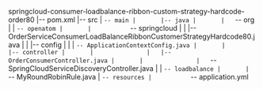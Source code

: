 springcloud-consumer-loadbalance-ribbon-custom-strategy-hardcode-order80
|-- pom.xml
|-- src
|   `-- main
|       |-- java
|       |   `-- org
|       |       `-- openatom
|       |           `-- springcloud
|       |               |-- OrderServiceConsumerLoadBalanceRibbonCustomerStrategyHardcode80.java
|       |               |-- config
|       |               |   `-- ApplicationContextConfig.java
|       |               |-- controller
|       |               |   |-- OrderConsumerController.java
|       |               |   `-- SpringCloudServiceDiscoveryController.java
|       |               `-- loadbalance
|       |                   `-- MyRoundRobinRule.java
|       `-- resources
|           `-- application.yml

